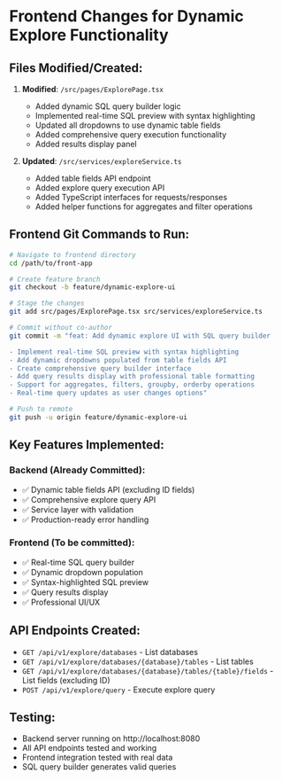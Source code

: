 # Frontend Changes for Dynamic Explore Functionality

## Files Modified/Created:

1. **Modified**: `/src/pages/ExplorePage.tsx`
   - Added dynamic SQL query builder logic
   - Implemented real-time SQL preview with syntax highlighting
   - Updated all dropdowns to use dynamic table fields
   - Added comprehensive query execution functionality
   - Added results display panel

2. **Updated**: `/src/services/exploreService.ts`
   - Added table fields API endpoint
   - Added explore query execution API
   - Added TypeScript interfaces for requests/responses
   - Added helper functions for aggregates and filter operations

## Frontend Git Commands to Run:

```bash
# Navigate to frontend directory
cd /path/to/front-app

# Create feature branch
git checkout -b feature/dynamic-explore-ui

# Stage the changes
git add src/pages/ExplorePage.tsx src/services/exploreService.ts

# Commit without co-author
git commit -m "feat: Add dynamic explore UI with SQL query builder

- Implement real-time SQL preview with syntax highlighting
- Add dynamic dropdowns populated from table fields API
- Create comprehensive query builder interface
- Add query results display with professional table formatting
- Support for aggregates, filters, groupby, orderby operations
- Real-time query updates as user changes options"

# Push to remote
git push -u origin feature/dynamic-explore-ui
```

## Key Features Implemented:

### Backend (Already Committed):
- ✅ Dynamic table fields API (excluding ID fields)
- ✅ Comprehensive explore query API
- ✅ Service layer with validation
- ✅ Production-ready error handling

### Frontend (To be committed):
- ✅ Real-time SQL query builder
- ✅ Dynamic dropdown population
- ✅ Syntax-highlighted SQL preview
- ✅ Query results display
- ✅ Professional UI/UX

## API Endpoints Created:
- `GET /api/v1/explore/databases` - List databases
- `GET /api/v1/explore/databases/{database}/tables` - List tables
- `GET /api/v1/explore/databases/{database}/tables/{table}/fields` - List fields (excluding ID)
- `POST /api/v1/explore/query` - Execute explore query

## Testing:
- Backend server running on http://localhost:8080
- All API endpoints tested and working
- Frontend integration tested with real data
- SQL query builder generates valid queries